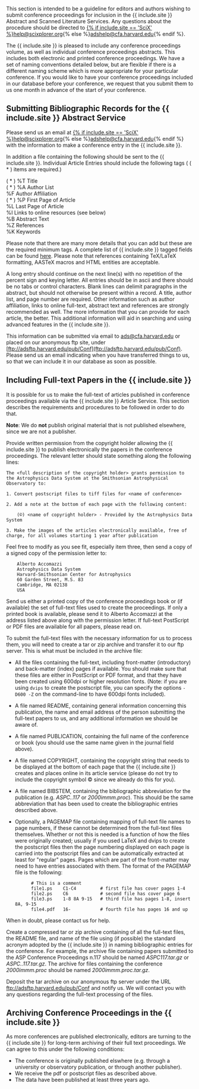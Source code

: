 This section is intended to be a guideline for editors and authors wishing to submit conference proceedings for inclusion in the {{ include.site }} Abstract and Scanned Literature Services. Any questions about the procedure should be directed to <a href="mailto:{% if include.site == 'SciX' %}help@scixplorer.org{% else %}adshelp@cfa.harvard.edu{% endif %}">{% if include.site == 'SciX' %}help@scixplorer.org{% else %}adshelp@cfa.harvard.edu{% endif %}.

The {{ include.site }} is pleased to include any conference proceedings volume, as well as individual conference proceedings abstracts. This includes both electronic and printed conference proceedings. We have a set of naming conventions detailed below, but are flexible if there is a different naming scheme which is more appropriate for your particular conference. If you would like to have your conference proceedings included in our database before your conference, we request that you submit them to us one month in advance of the start of your conference.

## Submitting Bibliographic Records for the {{ include.site }} Abstract Service

Please send us an email at <a href="mailto:{% if include.site == 'SciX' %}help@scixplorer.org{% else %}adshelp@cfa.harvard.edu{% endif %}">{% if include.site == 'SciX' %}help@scixplorer.org{% else %}adshelp@cfa.harvard.edu{% endif %} with the information to make a conference entry in the {{ include.site }}. 

In addition a file containing the following should be sent to the {{ include.site }}. Individual Article Entries should include the following tags ( ( * ) items are required.)

( * ) %T Title  
( * ) %A Author List  
%F Author Affiliation  
( * ) %P First Page of Article  
%L Last Page of Article  
%I Links to online resources (see below)  
%B Abstract Text  
%Z References  
%K Keywords


Please note that there are many more details that you can add but these are the required minimum tags. A complete list of {{ include.site }} tagged fields can be found [here](../data_faq/tagged-format). Please note that references containing TeX/LaTeX formatting, AASTeX macros and HTML entities are acceptable.

A long entry should continue on the next line(s) with no repetition of the percent sign and keying letter. All entries should be in ascii and there should be no tabs or control characters. Blank lines can delimit paragraphs in the abstract, but should not otherwise be present within a record. A title, author list, and page number are required. Other information such as author affiliation, links to online full-text, abstract text and references are strongly recommended as well. The more information that you can provide for each article, the better. This additional information will aid in searching and using advanced features in the {{ include.site }}.

This information can be submitted via email to [ads@cfa.harvard.edu](mailto:ads@cfa.harvard.edu) or placed on our anonymous ftp site, under [ftp://adsftp.harvard.edu/pub/Conf](ftp://adsftp.harvard.edu/pub/Conf). Please send us an email indicating when you have transferred things to us, so that we can include it in our database as soon as possible.

## Including Full-text Papers in the {{ include.site }}

It is possible for us to make the full-text of articles published in conference proceedings available via the {{ include.site }} Article Service. This section describes the requirements and procedures to be followed in order to do that.

**Note**: We do **not** publish original material that is not published elsewhere, since we are not a publisher.

Provide written permission from the copyright holder allowing the {{ include.site }} to publish electronically the papers in the conference proceedings. The relevant letter should state something along the following lines:

    The <full description of the copyright holder> grants permission to the Astrophysics Data System at the Smithsonian Astrophysical Observatory to:

    1. Convert postscript files to tiff files for <name of conference>

    2. Add a note at the bottom of each page with the following content:

        (©) <name of copyright holder> - Provided by the Astrophysics Data System

    3. Make the images of the articles electronically available, free of charge, for all volumes starting 1 year after publication

Feel free to modify as you see fit, especially item three, then send a copy of a signed copy of the permission letter to:

        Alberto Accomazzi
        Astrophysics Data System
        Harvard-Smithsonian Center for Astrophysics
        60 Garden Street, M.S. 83
        Cambridge, MA 02138
        USA

Send us either a printed copy of the conference proceedings book or (if available) the set of full-text files used to create the proceedings. If only a printed book is available, please send it to Alberto Accomazzi at the address listed above along with the permission letter. If full-text PostScript or PDF files are available for all papers, please read on.

To submit the full-text files with the necessary information for us to process them, you will need to create a tar or zip archive and transfer it to our ftp server. This is what must be included in the archive file:

* All the files containing the full-text, including front-matter (introductory) and back-matter (index) pages if available. You should make sure that these files are either in PostScript or PDF format, and that they have been created using 600dpi or higher resolution fonts. (Note: if you are using `dvips` to create the postscript file, you can specify the options `-D600 -Z` on the command-line to have 600dpi fonts included).

* A file named README, containing general information concerning this publication, the name and email address of the person submitting the full-text papers to us, and any additional information we should be aware of.

* A file named PUBLICATION, containing the full name of the conference or book (you should use the same name given in the journal field above).

* A file named COPYRIGHT, containing the copyright string that needs to be displayed at the bottom of each page that the {{ include.site }} creates and places online in its article service (please do not try to include the copyright symbol © since we already do this for you).

* A file named BIBSTEM, containing the bibliographic abbreviation for the publication (e.g. *ASPC..117* or *2000immm.proc*). This should be the same abbreviation that has been used to create the bibliographic entries described above.

* Optionally, a PAGEMAP file containing mapping of full-text file names to page numbers, if these cannot be determined from the full-text files themselves. Whether or not this is needed is a function of how the files were originally created; usually if you used LaTeX and dvips to create the postscript files then the page numbering displayed on each page is carried into the postscript files and can be automatically extracted at least for "regular" pages. Pages which are part of the front-matter may need to have entries associated with them. The format of the PAGEMAP file is the following:

            # This is a comment
            file1.ps    C1-C4         # first file has cover pages 1-4
            file2.ps    C6            # second file has cover page 6
            file3.ps    1-8 8A 9-15   # third file has pages 1-8, insert 8A, 9-15
            file4.pdf   16-           # fourth file has pages 16 and up

When in doubt, please contact us for help.

Create a compressed tar or zip archive containing of all the full-text files, the README file, and name of the file using (if possible) the standard acronym adopted by the {{ include.site }} in naming bibliographic entries for the conference. For example, the archive file containing papers submitted to the ASP Conference Proceedings n.117 should be named *ASPC117.tar.gz* or *ASPC..117.tar.gz*. The archive for files containing the conference *2000immm.proc* should be named *2000immm.proc.tar.gz*.

Deposit the tar archive on our anonymous ftp server under the URL ftp://adsftp.harvard.edu/pub/Conf and notify us. We will contact you with any questions regarding the full-text processing of the files.

## Archiving Conference Proceedings in the {{ include.site }}

As more conferences are published electronically, editors are turning to the {{ include.site }} for long-term archiving of their full text proceedings. We can agree to this under the following conditions:

* The conference is originally published elswhere (e.g. through a university or observatory publication, or through another publisher).
* We receive the pdf or postscript files as described above.
* The data have been published at least three years ago.
